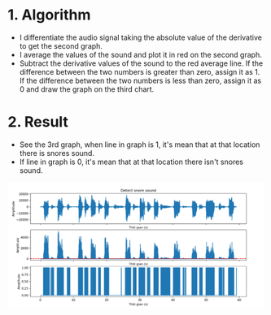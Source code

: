 # 1. Algorithm 
- I differentiate the audio signal taking the absolute value of the derivative to get the second graph.
- I average the values ​​of the sound and plot it in red on the second graph.
- Subtract the derivative values ​​of the sound to the red average line. If the difference between the two numbers is greater than zero, assign it as 1. If the difference between the two numbers is less than zero, assign it as 0 and draw the graph on the third chart.

# 2. Result 
- See the 3rd graph, when line in graph is 1, it's mean that at that location there is snores sound.
- If line in graph is 0, it's mean that at that location there isn't snores sound.

![Image Description](detect_snores.png)